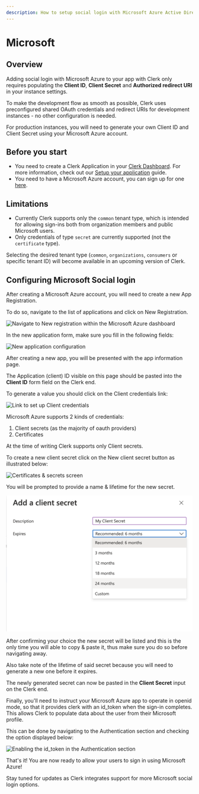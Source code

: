 ```yaml
---
description: How to setup social login with Microsoft Azure Active Directory
---
```


# Microsoft

## Overview

Adding social login with Microsoft Azure to your app with Clerk only requires populating the **Client ID**, **Client Secret** and **Authorized redirect URI** in your instance settings.

To make the development flow as smooth as possible, Clerk uses preconfigured shared OAuth credentials and redirect URIs for development instances - no other configuration is needed.&#x20;

For production instances, you will need to generate your own Client ID and Client Secret using your Microsoft Azure account.

## Before you start

* You need to create a Clerk Application in your [Clerk Dashboard](https://dashboard.clerk.dev). For more information, check out our [Setup your application](broken-reference) guide.
* You need to have a Microsoft Azure account, you can sign up for one [here](https://azure.microsoft.com/en-us/free/).

## Limitations

* Currently Clerk supports only the `common` tenant type, which is intended for allowing sign-ins both from organization members and public Microsoft users.
* Only credentials of type `secret` are currently supported (not the `certificate` type).

Selecting the desired tenant type (`common`, `organizations`, `consumers` or specific tenant ID) will become available in an upcoming version of Clerk.

## Configuring Microsoft Social login

After creating a Microsoft Azure account, you will need to create a new App Registration.

To do so, navigate to the list of applications and click on New Registration.

![Navigate to New registration within the Microsoft Azure dashboard](../../.gitbook/assets/ms\_apps.png)

In the new application form, make sure you fill in the following fields:

![New application configuration](../../.gitbook/assets/ms\_add\_application.png)

After creating a new app, you will be presented with the app information page.

The Application (client) ID visible on this page should be pasted into the **Client ID** form field on the Clerk end.

To generate a value you should click on the Client credentials link:

![Link to set up Client credentials](../../.gitbook/assets/ms\_creds.png)

Microsoft Azure supports 2 kinds of credentials:

1. Client secrets (as the majority of oauth providers)
2. Certificates

At the time of writing Clerk supports only Client secrets.

To create a new client secret click on the New client secret button as illustrated below:

![Certificates & secrets screen](../../.gitbook/assets/ms\_certs\_secrets.png)

You will be prompted to provide a name & lifetime for the new secret.

![New secret configuration](<../../.gitbook/assets/image (8).png>)

After confirming your choice the new secret will be listed and this is the only time you will able to copy & paste it, thus make sure you do so before navigating away.

Also take note of the lifetime of said secret because you will need to generate a new one before it expires.

The newly generated secret can now be pasted in the **Client Secret** input on the Clerk end.

Finally, you'll need to instruct your Microsoft Azure app to operate in openid mode, so that it provides clerk with an id\_token when the sign-in completes. This allows Clerk to populate data about the user from their Microsoft profile.

This can be done by navigating to the Authentication section and checking the option displayed below:

![Enabling the id\_token in the Authentication section](../../.gitbook/assets/ms\_id\_token.png)

That's it! You are now ready to allow your users to sign in using Microsoft Azure!

Stay tuned for updates as Clerk integrates support for more Microsoft social login options.
